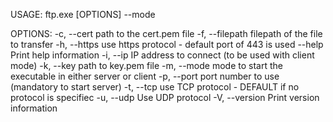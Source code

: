 USAGE:
    ftp.exe [OPTIONS] --mode <MODE>

OPTIONS:
    -c, --cert <CERT>            path to the cert.pem file
    -f, --filepath <FILEPATH>    filepath of the file to transfer
    -h, --https                  use https protocol - default port of 443 is used
        --help                   Print help information
    -i, --ip <IP>                IP address to connect (to be used with client mode)
    -k, --key <KEY>              path to key.pem file
    -m, --mode <MODE>            mode to start the executable in either server or client
    -p, --port <PORT>            port number to use (mandatory to start server)
    -t, --tcp                    use TCP protocol - DEFAULT if no protocol is specifiec
    -u, --udp                    Use UDP protocol
    -V, --version                Print version information
